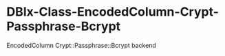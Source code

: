 # DBIx-Class-EncodedColumn-Crypt-Passphrase-Bcrypt

EncodedColumn Crypt::Passphrase::Bcrypt backend
